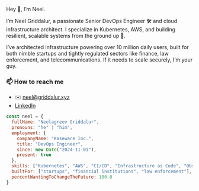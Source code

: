 Hey 👋, I’m Neel.

I’m Neel Griddalur, a passionate Senior DevOps Engineer 🛠️ and cloud infrastructure architect. I specialize in Kubernetes, AWS, and building resilient, scalable systems from the ground up 🚀.

I’ve architected infrastructure powering over 10 million daily users, built for both nimble startups and tightly regulated sectors like finance, law enforcement, and telecommunications. If it needs to scale securely, I’m your guy.

### 📫 How to reach me
- ✉️ neel@griddalur.xyz
- [LinkedIn](https://www.linkedin.com/in/neelgrid/)

``` js
const neel = {
  fullName: "Neelagreev Griddalur",
  pronouns: "he" | "him",
  employment: {
    companyName: "Kaseware Inc.",
    title: "DevOps Engineer",
    since: new Date("2024-11-01"),
    present: true
  },
  skills: ["Kubernetes", "AWS", "CI/CD", "Infrastructure as Code", "Observability"],
  builtFor: ["startups", "financial institutions", "law enforcement"],
  percentWantingToChangeTheFuture: 100.0
}
```
